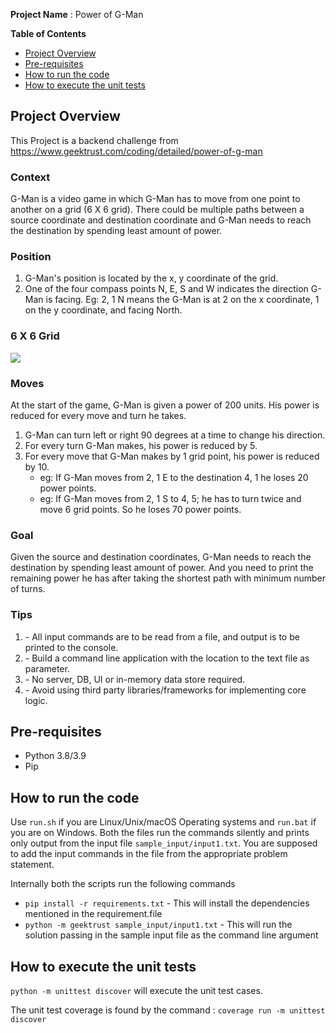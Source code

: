 **Project Name** : Power of G-Man

**Table of Contents**

* [Project Overview](#project-overview)
* [Pre-requisites](#pre-requisites)
* [How to run the code](#how-to-run-the-code)
* [How to execute the unit tests](#how-to-execute-the-unit-tests)



## Project Overview
This Project is a backend challenge from https://www.geektrust.com/coding/detailed/power-of-g-man

### Context

G-Man is a video game in which G-Man has to move from one point to another on a grid (6 X 6 grid). There could be multiple paths between a source coordinate and destination coordinate and G-Man needs to reach the destination by spending least amount of power.

### Position

1.  G-Man's position is located by the x, y coordinate of the grid.
2.  One of the four compass points N, E, S and W indicates the direction G-Man is facing. Eg: 2, 1 N means the G-Man is at 2 on the x coordinate, 1 on the y coordinate, and facing North.

### 6 X 6 Grid

![](https://geektrust.sgp1.cdn.digitaloceanspaces.com/assets/v2/problems/power-of-g-man/gman-grid.png)

### Moves

At the start of the game, G-Man is given a power of 200 units. His power is reduced for every move and turn he takes.

1.  G-Man can turn left or right 90 degrees at a time to change his direction.
2.  For every turn G-Man makes, his power is reduced by 5.
3.  For every move that G-Man makes by 1 grid point, his power is reduced by 10.
    -   eg: If G-Man moves from 2, 1 E to the destination 4, 1 he loses 20 power points.
    -   eg: If G-Man moves from 2, 1 S to 4, 5; he has to turn twice and move 6 grid points. So he loses 70 power points.

### Goal

Given the source and destination coordinates, G-Man needs to reach the destination by spending least amount of power. And you need to print the remaining power he has after taking the shortest path with minimum number of turns.

### Tips

1.  - All input commands are to be read from a file, and output is to be printed to the console.
2.  - Build a command line application with the location to the text file as parameter.
3.  - No server, DB, UI or in-memory data store required.
4.  - Avoid using third party libraries/frameworks for implementing core logic.


## Pre-requisites
* Python 3.8/3.9
* Pip

## How to run the code

Use `run.sh` if you are Linux/Unix/macOS Operating systems and `run.bat` if you are on Windows.  Both the files run the commands silently and prints only output from the input file `sample_input/input1.txt`. You are supposed to add the input commands in the file from the appropriate problem statement. 

Internally both the scripts run the following commands 

 * `pip install -r requirements.txt` - This will install the dependencies mentioned in the requirement.file
 * `python -m geektrust sample_input/input1.txt` - This will run the solution passing in the sample input file as the command line argument

 ## How to execute the unit tests

 `python -m unittest discover` will execute the unit test cases.

 The unit test coverage is found by the command :
`coverage run -m unittest discover`

